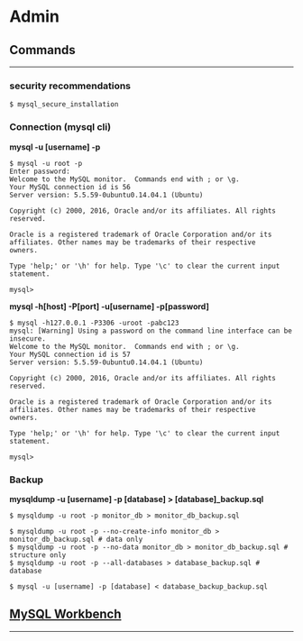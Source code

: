 # Admin

## Commands
---

### security recommendations

```
$ mysql_secure_installation
```

### Connection (mysql cli)

**mysql -u [username] -p**
```
$ mysql -u root -p
Enter password: 
Welcome to the MySQL monitor.  Commands end with ; or \g.
Your MySQL connection id is 56
Server version: 5.5.59-0ubuntu0.14.04.1 (Ubuntu)

Copyright (c) 2000, 2016, Oracle and/or its affiliates. All rights reserved.

Oracle is a registered trademark of Oracle Corporation and/or its
affiliates. Other names may be trademarks of their respective
owners.

Type 'help;' or '\h' for help. Type '\c' to clear the current input statement.

mysql>
```

**mysql -h[host] -P[port] -u[username] -p[password]**
```
$ mysql -h127.0.0.1 -P3306 -uroot -pabc123
mysql: [Warning] Using a password on the command line interface can be insecure.
Welcome to the MySQL monitor.  Commands end with ; or \g.
Your MySQL connection id is 57
Server version: 5.5.59-0ubuntu0.14.04.1 (Ubuntu)

Copyright (c) 2000, 2016, Oracle and/or its affiliates. All rights reserved.

Oracle is a registered trademark of Oracle Corporation and/or its
affiliates. Other names may be trademarks of their respective
owners.

Type 'help;' or '\h' for help. Type '\c' to clear the current input statement.

mysql>
```

### Backup

**mysqldump -u [username] -p [database] > [database]_backup.sql**
```
$ mysqldump -u root -p monitor_db > monitor_db_backup.sql
```

```
$ mysqldump -u root -p --no-create-info monitor_db > monitor_db_backup.sql # data only
$ mysqldump -u root -p --no-data monitor_db > monitor_db_backup.sql # structure only
$ mysqldump -u root -p --all-databases > database_backup.sql # database
```

```
$ mysql -u [username] -p [database] < database_backup_backup.sql
```

## [MySQL Workbench](https://www.mysql.com/products/workbench/)
---